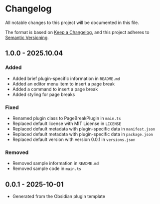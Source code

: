 # Changelog

All notable changes to this project will be documented in this file.

The format is based on [Keep a Changelog](https://keepachangelog.com/en/1.0.0/),
and this project adheres to [Semantic Versioning](https://semver.org/spec/v2.0.0.html).

## 1.0.0 - 2025.10.04

### Added

- Added brief plugin-specific information in `README.md`
- Added an editor menu item to insert a page break
- Added a command to insert a page break
- Added styling for page breaks

### Fixed

- Renamed plugin class to PageBreakPlugin in `main.ts`
- Replaced default license with MIT License in `LICENSE`
- Replaced default metadata with plugin-specific data in `manifest.json`
- Replaced default metadata with plugin-specific data in `package.json`
- Replaced default version with version 0.0.1 in `versions.json`

### Removed

- Removed sample information in `README.md`
- Removed sample code in `main.ts`

## 0.0.1 - 2025-10-01

- Generated from the Obsidian plugin template
